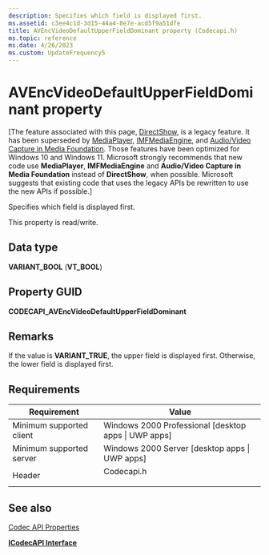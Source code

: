 ```yaml
---
description: Specifies which field is displayed first.
ms.assetid: c3ee4c1d-3d15-44a4-8e7e-acd5f9a51dfe
title: AVEncVideoDefaultUpperFieldDominant property (Codecapi.h)
ms.topic: reference
ms.date: 4/26/2023
ms.custom: UpdateFrequency5
---
```


# AVEncVideoDefaultUpperFieldDominant property

\[The feature associated with this page, [DirectShow](/windows/win32/directshow/directshow), is a legacy feature. It has been superseded by [MediaPlayer](/uwp/api/Windows.Media.Playback.MediaPlayer), [IMFMediaEngine](/windows/win32/api/mfmediaengine/nn-mfmediaengine-imfmediaengine), and [Audio/Video Capture in Media Foundation](windows/win32/medfound/audio-video-capture-in-media-foundation). Those features have been optimized for Windows 10 and Windows 11. Microsoft strongly recommends that new code use **MediaPlayer**, **IMFMediaEngine** and **Audio/Video Capture in Media Foundation** instead of **DirectShow**, when possible. Microsoft suggests that existing code that uses the legacy APIs be rewritten to use the new APIs if possible.\]

Specifies which field is displayed first.

This property is read/write.

## Data type

**VARIANT\_BOOL** (**VT\_BOOL**)

## Property GUID

**CODECAPI\_AVEncVideoDefaultUpperFieldDominant**

## Remarks

If the value is **VARIANT\_TRUE**, the upper field is displayed first. Otherwise, the lower field is displayed first.

## Requirements



| Requirement | Value |
|-------------------------------------|---------------------------------------------------------------------------------------|
| Minimum supported client<br/> | Windows 2000 Professional \[desktop apps \| UWP apps\]<br/>                     |
| Minimum supported server<br/> | Windows 2000 Server \[desktop apps \| UWP apps\]<br/>                           |
| Header<br/>                   | <dl> <dt>Codecapi.h</dt> </dl> |



## See also

<dl> <dt>

[Codec API Properties](codec-api-properties.md)
</dt> <dt>

[**ICodecAPI Interface**](/windows/desktop/api/Strmif/nn-strmif-icodecapi)
</dt> </dl>

 

 




